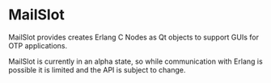 # MailSlot
MailSlot provides creates Erlang C Nodes as Qt objects to support GUIs for OTP
applications.

MailSlot is currently in an alpha state, so while communication with Erlang is
possible it is limited and the API is subject to change.
